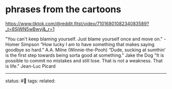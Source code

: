 # phrases from the cartoons
https://www.tiktok.com/@reddit.fitst/video/7101680108234083589?_t=8SjWN5wBwyj&_r=1

"You can't keep blaming yourself. Just blame yourself once and move on." -Homer Simpson
“How lucky I am to have something that makes saying goodbye so hard.” A.A. Milne (Winnie-the-Pooh)
“Dude, sucking at sumthin’ is the first step towards being sorta good at something.” Jake the Dog 
"It is possible to commit no mistakes and still lose. That is not a weakness. That is life." Jean-Luc Picard

---
status: #🌱
tags: 
related: 